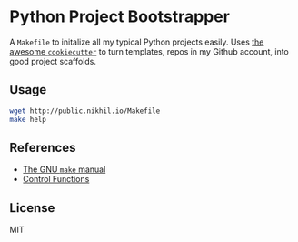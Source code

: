 Python Project Bootstrapper
===========================

A `Makefile` to initalize all my typical Python projects easily. Uses [the awesome `cookiecutter`](https://github.com/audreyr/cookiecutter) to turn templates, repos in my Github account, into good project scaffolds.

Usage
-----

```bash
wget http://public.nikhil.io/Makefile
make help
```

References
----------

* [The GNU `make` manual](http://www.gnu.org/software/make/manual/html_node/index.html#SEC_Contents)
* [Control Functions](https://www.gnu.org/software/make/manual/html_node/Make-Control-Functions.html)

License
-------

MIT
